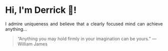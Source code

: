 # Hi, I'm Derrick 👋!
<p align="justify">I admire uniqueness and believe that a clearly focused mind can achieve anything...</p> 
<!-- #quote-start -->
<blockquote>&ldquo;Anything you may hold firmly in your imagination can be yours.&rdquo; &mdash; <footer>William James</footer></blockquote>
<!-- #quote-end -->
